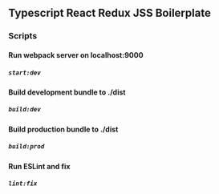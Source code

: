 ## Typescript React Redux JSS Boilerplate
### Scripts

#### Run webpack server on localhost:9000
##### `start:dev`

#### Build development bundle to ./dist
##### `build:dev`

#### Build production bundle to ./dist
##### `build:prod`

#### Run ESLint and fix
##### `lint:fix`